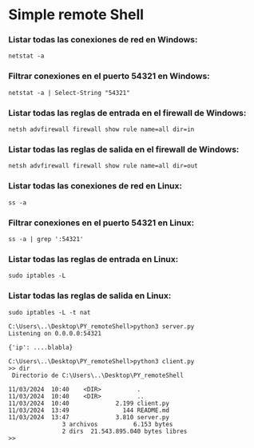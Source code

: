 # Simple remote Shell

### Listar todas las conexiones de red en Windows:
`netstat -a`
### Filtrar conexiones en el puerto 54321 en Windows:
`netstat -a | Select-String "54321"`
### Listar todas las reglas de entrada en el firewall de Windows:
`netsh advfirewall firewall show rule name=all dir=in`
### Listar todas las reglas de salida en el firewall de Windows:
`netsh advfirewall firewall show rule name=all dir=out`
  
  
### Listar todas las conexiones de red en Linux:
`ss -a`
### Filtrar conexiones en el puerto 54321 en Linux:
`ss -a | grep ':54321'`
### Listar todas las reglas de entrada en Linux:
`sudo iptables -L`
### Listar todas las reglas de salida en Linux:
`sudo iptables -L -t nat`



```
C:\Users\..\Desktop\PY_remoteShell>python3 server.py
Listening on 0.0.0.0:54321

{'ip': ....blabla}
```

```
C:\Users\..\Desktop\PY_remoteShell>python3 client.py
>> dir
 Directorio de C:\Users\..\Desktop\PY_remoteShell

11/03/2024  10:40    <DIR>          .
11/03/2024  10:40    <DIR>          ..
11/03/2024  10:40             2.199 client.py
11/03/2024  13:49               144 README.md
11/03/2024  13:47             3.810 server.py
               3 archivos          6.153 bytes
               2 dirs  21.543.895.040 bytes libres
>>
```
